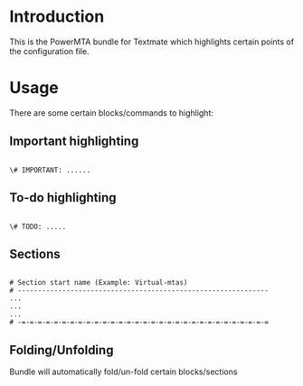 # Introduction

This is the PowerMTA bundle for Textmate which highlights certain points of the configuration file.

# Usage

There are some certain blocks/commands to highlight:

## Important highlighting

<code>
\# IMPORTANT: ......
</code>

## To-do highlighting

<code>
\# TODO: .....
</code>

## Sections

<pre><code>
# Section start name (Example: Virtual-mtas)
# --------------------------------------------------------------
...
...
...
# -=-=-=-=-=-=-=-=-=-=-=-=-=-=-=-=-=-=-=-=-=-=-=-=-=-=-=-=-=-=-=
</code></pre>

## Folding/Unfolding

Bundle will automatically fold/un-fold certain blocks/sections
